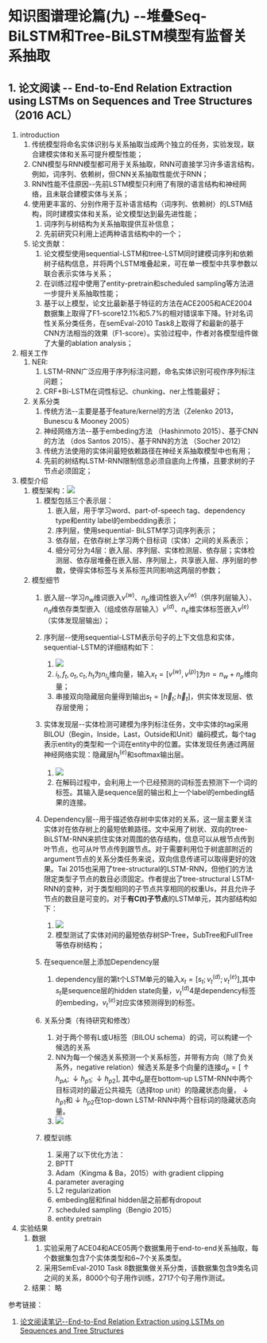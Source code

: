 <h1>知识图谱理论篇(九) --堆叠Seq-BiLSTM和Tree-BiLSTM模型有监督关系抽取</h1>

<h2>1. 论文阅读 -- End-to-End Relation Extraction using LSTMs on Sequences and Tree Structures（2016 ACL）</h2>

1. introduction
    1. 传统模型将命名实体识别与关系抽取当成两个独立的任务，实验发现，联合建模实体和关系可提升模型性能；
    2. CNN模型与RNN模型都可用于关系抽取，RNN可直接学习许多语言结构，例如，词序列、依赖树，但CNN关系抽取性能优于RNN；
    3. RNN性能不佳原因--先前LSTM模型只利用了有限的语言结构和神经网络，且未联合建模实体与关系；
    4. 使用更丰富的、分别作用于互补语言结构（词序列、依赖树）的LSTM结构，同时建模实体和关系，论文模型达到最先进性能；
        1. 词序列与树结构为关系抽取提供互补信息；
        2. 先前研究只利用上述两种语言结构中的一个；
    5. 论文贡献：
        1. 论文模型使用sequential-LSTM和tree-LSTM同时建模词序列和依赖树子结构信息，并将两个LSTM堆叠起来，可在单一模型中共享参数以联合表示实体与关系；
        2. 在训练过程中使用了entity-pretrain和scheduled sampling等方法进一步提升关系抽取性能；
        3. 基于以上模型，论文比最新基于特征的方法在ACE2005和ACE2004数据集上取得了F1-score12.1%和5.7%的相对错误率下降。针对名词性关系分类任务，在semEval-2010 Task8上取得了和最新的基于CNN方法相当的效果（F1-score）。实验过程中，作者对各模型组件做了大量的ablation analysis；
2. 相关工作
    1. NER:
        1. LSTM-RNN广泛应用于序列标注问题，命名实体识别可视作序列标注问题；
        2. CRF+Bi-LSTM在词性标记、chunking、ner上性能最好；
    2. 关系分类
        1. 传统方法--主要是基于feature/kernel的方法（Zelenko 2013，Bunescu & Mooney 2005）
        2. 神经网络方法--基于embeding方法 （Hashinmoto 2015）、基于CNN的方法 （dos Santos 2015）、基于RNN的方法 （Socher 2012）
        3. 传统方法使用的实体间最短依赖路径在神经关系抽取模型中也有用；
        4. 先前的树结构LSTM-RNN限制信息必须自底向上传播，且要求树的子节点必须固定；
3. 模型介绍
    1. 模型架构：![](media/15568948444479.jpg)
        1. 模型包括三个表示层：
            1. 嵌入层，用于学习word、part-of-speech tag、dependency type和entity label的embedding表示；
            2. 序列层，使用sequential- BiLSTM学习词序列表示；
            3. 依存层，在依存树上学习两个目标词（实体）之间的关系表示；
            4. 细分可分为4层：嵌入层、序列层、实体检测层、依存层；实体检测层、依存层堆叠在嵌入层、序列层上，共享嵌入层、序列层的参数，使得实体标签与关系标签共同影响这两层的参数；
    2. 模型细节
        1. 嵌入层--学习$n_w$维词嵌入$v^{(w)}$、$n_p$维词性嵌入$v^{(w)}$（供序列层输入）、$n_d$维依存类型嵌入（组成依存层输入）$v^{(d)}$、$n_e$维实体标签嵌入$v^{(e)}$（实体发现层输出）；
        2. 序列层--使用sequential-LSTM表示句子的上下文信息和实体，sequential-LSTM的详细结构如下：
            1. ![](media/15569716056225.jpg)
            2. $i_t, f_t, o_t, c_t, h_t$为$n_{l_s}$维向量，输入$x_t = [v^{(w)}, v^{(p)}]$为$n = n_w + n_p$维向量；
            3. 串接双向隐藏层向量得到输出$s_t = [\overrightarrow h_t; \overleftarrow h_t]$，供实体发现层、依存层使用；

        3. 实体发现层--实体检测可建模为序列标注任务，文中实体的tag采用BILOU（Begin，Inside，Last，Outside和Unit）编码模式，每个tag表示entity的类型和一个词在entity中的位置。实体发现任务通过两层神经网络实现：隐藏层$h_{t}^{(e)}$和softmax输出层。
            1. ![](media/15569721782259.jpg)
            2. 在解码过程中，会利用上一个已经预测的词标签去预测下一个词的标签。其输入是sequence层的输出和上一个label的embeding结果的连接。
        4. Dependency层--用于描述依存树中实体对的关系，这一层主要关注实体对在依存树上的最短依赖路径。文中采用了树状、双向的tree-BiLSTM-RNN来抓住实体对周围的依存结构，信息可以从根节点传到叶节点，也可从叶节点传到跟节点。对于需要利用位于树底部附近的argument节点的关系分类任务来说，双向信息传递可以取得更好的效果。Tai 2015也采用了tree-structural的LSTM-RNN，但他们的方法限定类型子节点的数目必须固定。作者提出了tree-structural LSTM-RNN的变种，对于类型相同的子节点共享相同的权重Us，并且允许子节点的数目是可变的。对于**有C(t)子节点**的LSTM单元，其内部结构如下：
            1. ![](media/15568953374242.jpg)
            2. 模型测试了实体对间的最短依存树SP-Tree，SubTree和FullTree等依存树结构；
        5. 在sequence层上添加Dependency层
            1. dependency层的第t个LSTM单元的输入$x_{t} = [s_{t};v_{t}^{(d)};v_{t}^{(e)}]$,其中$s_{t}$是sequence层的hidden state向量，$v_{t}^{(d)}4$是dependency标签的embeding，$v_{t}^{(e)}$对应实体预测得到的标签。
        6. 关系分类（有待研究和修改）
            1. 对于两个带有L或U标签（BILOU schema）的词，可以构建一个候选的关系
            2. NN为每一个候选关系预测一个关系标签，并带有方向（除了负关系外，negative relation）候选关系是多个向量的连接$d_{p} = [\uparrow h_{pA};\downarrow h_{p1};\downarrow h_{p2}]$, 其中$d_{p}$是在bottom-up LSTM-RNN中两个目标词对的最近公共祖先（选择top unit）的隐藏状态向量，$\downarrow h_{p1}$和$\downarrow h_{p2}$在top-down LSTM-RNN中两个目标词的隐藏状态向量。
            3. ![](media/15568954903755.jpg)
        8. 模型训练
            1. 采用了以下优化方法：
            2. BPTT
            3. Adam（Kingma & Ba，2015）with gradient clipping
            4. parameter averaging
            5. L2 regularization
            6. embeding层和final hidden层之前都有dropout
            7. scheduled sampling（Bengio 2015）
            8. entity pretrain
4. 实验结果
    1. 数据
        1. 实验采用了ACE04和ACE05两个数据集用于end-to-end关系抽取，每个数据集包含7个实体类型和6~7个关系类型。
        2. 采用SemEval-2010 Task 8数据集做关系分类，该数据集包含9类名词之间的关系，8000个句子用作训练，2717个句子用作测试。
    2. 结果： 略

参考链接：
1. [论文阅读笔记--End-to-End Relation Extraction using LSTMs on Sequences and Tree Structures](https://zhuanlan.zhihu.com/p/26381714)
















